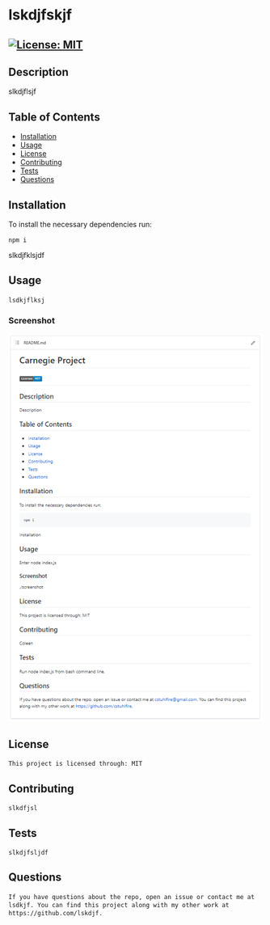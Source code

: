 # lskdjfskjf
## [![License: MIT](https://img.shields.io/badge/License-MIT-blue.svg)](https://opensource.org/licenses/MIT)
## Description 
slkdjflsjf
## Table of Contents
- [Installation](#installation)
- [Usage](#usage)
- [License](#license)
- [Contributing](#contributing) 
- [Tests](#tests)
- [Questions](#questions)
## Installation
To install the necessary dependencies run:
```
npm i
```
slkdjfklsjdf
## Usage
```
lsdkjflksj
```
### Screenshot
![Screenshot](./screenshot.PNG)
## License
```
This project is licensed through: MIT
```
## Contributing
```
slkdfjsl
```
## Tests
```
slkdjfsljdf
```
## Questions
```
If you have questions about the repo, open an issue or contact me at lsdkjf. You can find this project along with my other work at https://github.com/lskdjf.
```